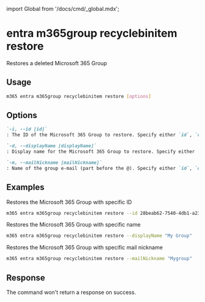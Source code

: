 <!-- DISCLAIMER: All secrets, passwords, and sensitive values in this document are examples only and not real credentials. -->
import Global from '/docs/cmd/_global.mdx';

# entra m365group recyclebinitem restore

Restores a deleted Microsoft 365 Group

## Usage

```sh
m365 entra m365group recyclebinitem restore [options]
```

## Options

```md definition-list
`-i, --id [id]`
: The ID of the Microsoft 365 Group to restore. Specify either `id`, `displayName` or `mailNickname` but not multiple.

`-d, --displayName [displayName]`
: Display name for the Microsoft 365 Group to restore. Specify either `id`, `displayName` or `mailNickname` but not multiple.

`-m, --mailNickname [mailNickname]`
: Name of the group e-mail (part before the @). Specify either `id`, `displayName` or `mailNickname` but not multiple.
```

<Global />

## Examples

Restores the Microsoft 365 Group with specific ID

```sh
m365 entra m365group recyclebinitem restore --id 28beab62-7540-4db1-a23f-29a6018a3848
```

Restores the Microsoft 365 Group with specific name

```sh
m365 entra m365group recyclebinitem restore --displayName "My Group"
```

Restores the Microsoft 365 Group with specific mail nickname

```sh
m365 entra m365group recyclebinitem restore --mailNickname "Mygroup"
```

## Response

The command won't return a response on success.
